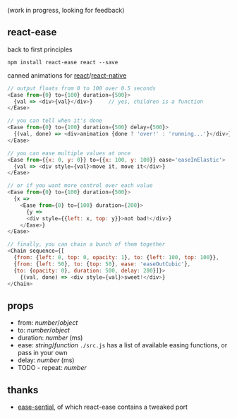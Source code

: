 (work in progress, looking for feedback)

react-ease
---

back to first principles

`npm install react-ease react --save`

canned animations for [react](https://facebook.github.io/react/)/[react-native](https://facebook.github.io/react-native/)

```js
// output floats from 0 to 100 over 0.5 seconds
<Ease from={0} to={100} duration={500}>
  {val => <div>{val}</div>}     // yes, children is a function
</Ease>

// you can tell when it's done
<Ease from={0} to={100} duration={500} delay={500}>
  {(val, done) => <div>animation {done ? 'over!' : 'running...'}</div>}
</Ease>

// you can ease multiple values at once
<Ease from={{x: 0, y: 0}} to={{x: 100, y: 100}} ease='easeInElastic'>
  {val => <div style={val}>move it, move it</div>}
</Ease>

// or if you want more control over each value
<Ease from={0} to={100} duration={500}>
  {x =>
    <Ease from={0} to={100} duration={200}>
      {y =>
      <div style={{left: x, top: y}}>not bad!</div>}
    </Ease>}
</Ease>

// finally, you can chain a bunch of them together
<Chain sequence={[
  {from: {left: 0, top: 0, opacity: 1}, to: {left: 100, top: 100}},
  {from: {left: 50}, to: {top: 50}, ease: 'easeOutCubic'},
  {to: {opacity: 0}, duration: 500, delay: 200}]}>
    {(val, done) => <div style={val}>sweet!</div>}
</Chain>


```

props
---

- from: *number*/*object*
- to: *number*/*object*
- duration: *number* (ms)
- ease: *string*/*function* `./src.js` has a list of available easing functions, or pass in your own
- delay: *number* (ms)
- TODO - repeat: *number*

thanks
---
- [ease-sential](https://github.com/WebReflection/ease-sential), of which react-ease contains a tweaked port

